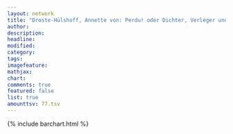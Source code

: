 ```yaml
---
layout: network
title: "Droste-Hülshoff, Annette von: Perdu! oder Dichter, Verleger und Blaustrümpfe (1840)"
author:
description:
headline:
modified:
category:
tags:
imagefeature: 
mathjax: 
chart: 
comments: true
featured: false
list: true
amounttsv: 77.tsv
---
```

{% include barchart.html %}
